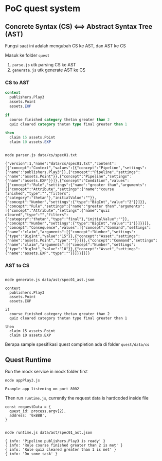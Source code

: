 # PoC quest system

## Concrete Syntax (CS) <==> Abstract Syntax Tree (AST)

Fungsi saat ini adalah mengubah CS ke AST, dan AST ke CS

Masuk ke folder `quest`

1. `parse.js` utk parsing CS ke AST
2. `generate.js` utk generate AST ke CS

### CS to AST

```sql
context
  publishers.Play3
  assets.Point
  assets.EXP

if
  course finished category thetan greater than 2
  quiz cleared category thetan type final greater than 1

then
  claim 15 assets.Point
  claim 10 assets.EXP



```

```shell
node parser.js data/cs/spec01.txt

{"version":1,"name":"data/cs/spec01.txt","content":[{"concept":"Context","values":[{"concept":"Pipeline","settings":{"name":"publishers.Play3"}},{"concept":"Pipeline","settings":{"name":"assets.Point"}},{"concept":"Pipeline","settings":{"name":"assets.EXP"}}]},{"concept":"Condition","values":[{"concept":"Rule","settings":{"name":"greater than","arguments":[{"concept":"Attribute","settings":{"name":"course finished","type":"","filters":{"category":"thetan"},"initialValue":""}},{"concept":"Number","settings":{"type":"BigInt","value":"2"}}]}},{"concept":"Rule","settings":{"name":"greater than","arguments":[{"concept":"Attribute","settings":{"name":"quiz cleared","type":"","filters":{"category":"thetan","type":"final"},"initialValue":""}},{"concept":"Number","settings":{"type":"BigInt","value":"1"}}]}}]},{"concept":"Consequence","values":[{"concept":"Command","settings":{"name":"claim","arguments":[{"concept":"Number","settings":{"type":"BigInt","value":"15"}},{"concept":"Asset","settings":{"name":"assets.Point","type":""}}]}},{"concept":"Command","settings":{"name":"claim","arguments":[{"concept":"Number","settings":{"type":"BigInt","value":"10"}},{"concept":"Asset","settings":{"name":"assets.EXP","type":""}}]}}]}]}

```

### AST to CS

```shell

node generate.js data/ast/spec01_ast.json

context
  publishers.Play3
  assets.Point
  assets.EXP

if
  course finished category thetan greater than 2
  quiz cleared category thetan type final greater than 1

then
  claim 15 assets.Point
  claim 10 assets.EXP
```

Berapa sample spesifikasi quest completion ada di folder `quest/data/cs`

## Quest Runtime

Run the mock service in mock folder first

```shell
node appPlay3.js

Example app listening on port 8002

```

Then run `runtime.js`, currently the request data is hardcoded inside file

```node
const requestData = {
  quest_id: process.argv[2],
  address: '0xBBB',
}
```

```shell

node runtime.js data/ast/spec01_ast.json

{ info: 'Pipeline publishers.Play3 is ready' }
{ info: 'Rule course finished greater than 2 is met' }
{ info: 'Rule quiz cleared greater than 1 is met' }
{ info: 'Do some task' }

```
